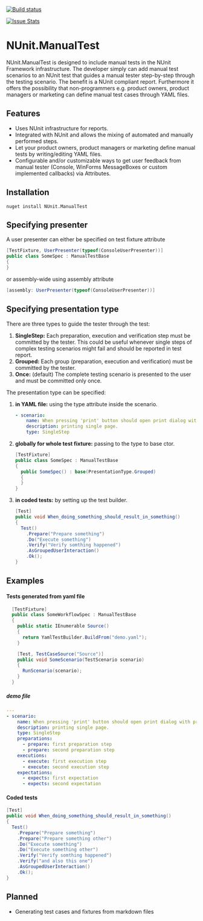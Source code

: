 [![Build status](https://ci.appveyor.com/api/projects/status/9cwd0dgla00jpy3q?svg=true)](https://ci.appveyor.com/project/SVogelsang/nunit-manualtest)

[![Issue Stats](http://issuestats.com/github/SVogelsang/NUnit.ManualTest/badge/issue)](http://issuestats.com/github/SVogelsang/NUnit.ManualTest)

# NUnit.ManualTest
NUnit.ManualTest is designed to include manual tests in the NUnit Framework infrastructure. The developer simply can add manual test scenarios to an NUnit test that guides a manual tester step-by-step through the testing scenario. The benefit is a NUnit compliant report.
Furthermore it offers the possibility that non-programmers e.g. product owners, product managers or marketing can define manual test cases through YAML files.

## Features
* Uses NUnit infrastructure for reports.
* Integrated with NUnit and allows the mixing of automated and manually performed steps.
* Let your product owners, product managers or marketing define manual tests by writing/editing YAML files.
* Configurable and/or customizable ways to get user feedback from manual tester (Console, WinForms MessageBoxes or custom implemented callbacks) via Attributes.


## Installation
```
nuget install NUnit.ManualTest

```

## Specifying presenter
A user presenter can either be specified on test fixture attribute

``` C#
[TestFixture, UserPresenter(typeof(ConsoleUserPresenter))]
public class SomeSpec : ManualTestBase
{
}
```
or assembly-wide using assembly attribute

``` C#
[assembly: UserPresenter(typeof(ConsoleUserPresenter))]

```
## Specifying presentation type
There are three types to guide the tester through the test:

1. **SingleStep:** Each preparation, execution and verification step must be committed by the tester. This could be useful whenever single steps of complex testing scenarios might fail and should be reported in test report.
2. **Grouped:** Each group (preparation, execution and verification) must be committed by the tester.
2. **Once:** (default) The complete testing scenario is presented to the user and must be committed only once.

The presentation type can be specified:

1. **in YAML file:** using the type attribute inside the scenario.

    ``` yaml
    - scenario:
        name: When pressing 'print' button should open print dialog with pre-selected current page.
        description: printing single page.
        type: SingleStep
    ``` 

2. **globally for whole test fixture:** passing to the type to base ctor.

    ``` C#
    [TestFixture]
    public class SomeSpec : ManualTestBase
    {
      public SomeSpec() : base(PresentationType.Grouped)
      {
      }
    }
    ```

3. **in coded tests:** by setting up the test builder.

    ``` C#
    [Test]
    public void When_doing_something_should_result_in_something()
    {
      Test()
        .Prepare("Prepare something")
        .Do("Execute something")
        .Verify("Verify somthing happened")
        .AsGroupedUserInteraction()
        .Ok();
    }
    ```

## Examples
#### Tests generated from yaml file
``` C#
  [TestFixture]
  public class SomeWorkflowSpec : ManualTestBase
  {
    public static IEnumerable Source()
    {
      return YamlTestBuilder.BuildFrom("demo.yaml");
    }

    [Test, TestCaseSource("Source")]
    public void SomeScenario(TestScenario scenario)
    {
      RunScenario(scenario);
    }
  }
```

##### demo file


``` yaml
---
- scenario:
    name: When pressing 'print' button should open print dialog with pre-selected current page.
    description: printing single page.
    type: SingleStep
    preparations:
      - prepare: first preparation step
      - prepare: second preparation step
    executions:
      - execute: first execution step
      - execute: second execution step
    expectations:
      - expects: first expectation
      - expects: second expectation
```

#### Coded tests
``` C#
[Test]
public void When_doing_something_should_result_in_something()
{
  Test()
    .Prepare("Prepare something")
    .Prepare("Prepare something other")
    .Do("Execute something")
    .Do("Execute something other")
    .Verify("Verify somthing happened")
    .Verify("and also this one")
    .AsGroupedUserInteraction()
    .Ok();
}
```

## Planned
* Generating test cases and fixtures from markdown files
